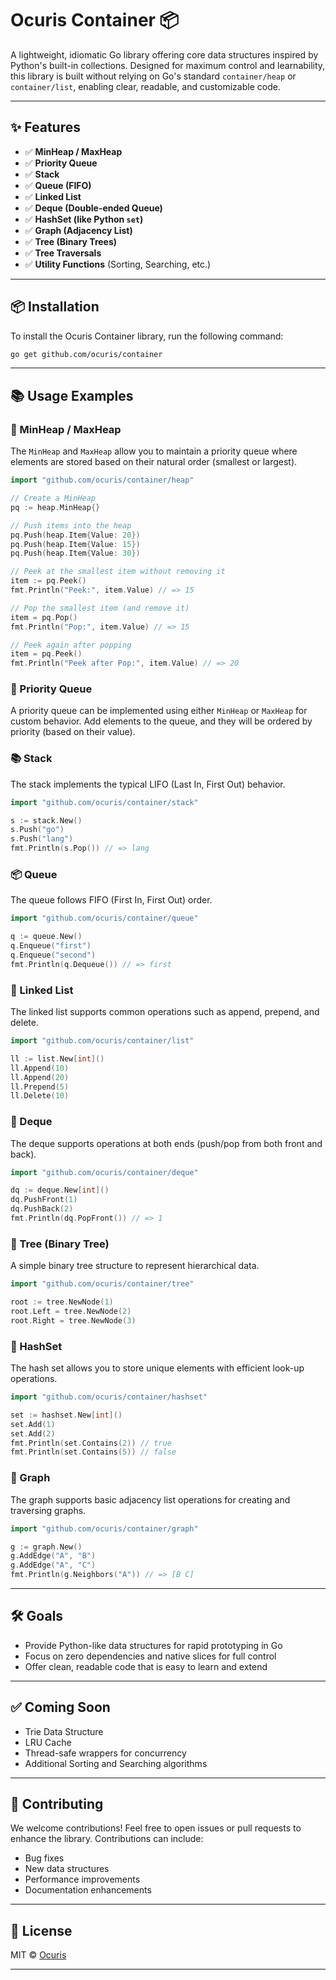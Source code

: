 
# Ocuris Container 📦

A lightweight, idiomatic Go library offering core data structures inspired by Python's built-in collections. Designed for maximum control and learnability, this library is built without relying on Go's standard `container/heap` or `container/list`, enabling clear, readable, and customizable code.

---

## ✨ Features

- ✅ **MinHeap / MaxHeap**
- ✅ **Priority Queue**
- ✅ **Stack**
- ✅ **Queue (FIFO)**
- ✅ **Linked List**
- ✅ **Deque (Double-ended Queue)**
- ✅ **HashSet (like Python `set`)**
- ✅ **Graph (Adjacency List)**
- ✅ **Tree (Binary Trees)**
- ✅ **Tree Traversals**
- ✅ **Utility Functions** (Sorting, Searching, etc.)

---

## 📦 Installation

To install the Ocuris Container library, run the following command:

```bash
go get github.com/ocuris/container
```

---

## 📚 Usage Examples

### 🔺 MinHeap / MaxHeap

The `MinHeap` and `MaxHeap` allow you to maintain a priority queue where elements are stored based on their natural order (smallest or largest).

```go
import "github.com/ocuris/container/heap"

// Create a MinHeap
pq := heap.MinHeap{}

// Push items into the heap
pq.Push(heap.Item{Value: 20})
pq.Push(heap.Item{Value: 15})
pq.Push(heap.Item{Value: 30})

// Peek at the smallest item without removing it
item := pq.Peek()
fmt.Println("Peek:", item.Value) // => 15

// Pop the smallest item (and remove it)
item = pq.Pop()
fmt.Println("Pop:", item.Value) // => 15

// Peek again after popping
item = pq.Peek()
fmt.Println("Peek after Pop:", item.Value) // => 20
```

### 🚦 Priority Queue

A priority queue can be implemented using either `MinHeap` or `MaxHeap` for custom behavior. Add elements to the queue, and they will be ordered by priority (based on their value).

### 📚 Stack

The stack implements the typical LIFO (Last In, First Out) behavior.

```go
import "github.com/ocuris/container/stack"

s := stack.New()
s.Push("go")
s.Push("lang")
fmt.Println(s.Pop()) // => lang
```

### 📦 Queue

The queue follows FIFO (First In, First Out) order.

```go
import "github.com/ocuris/container/queue"

q := queue.New()
q.Enqueue("first")
q.Enqueue("second")
fmt.Println(q.Dequeue()) // => first
```

### 🔁 Linked List

The linked list supports common operations such as append, prepend, and delete.

```go
import "github.com/ocuris/container/list"

ll := list.New[int]()
ll.Append(10)
ll.Append(20)
ll.Prepend(5)
ll.Delete(10)
```

### 🔁 Deque

The deque supports operations at both ends (push/pop from both front and back).

```go
import "github.com/ocuris/container/deque"

dq := deque.New[int]()
dq.PushFront(1)
dq.PushBack(2)
fmt.Println(dq.PopFront()) // => 1
```

### 🌳 Tree (Binary Tree)

A simple binary tree structure to represent hierarchical data.

```go
import "github.com/ocuris/container/tree"

root := tree.NewNode(1)
root.Left = tree.NewNode(2)
root.Right = tree.NewNode(3)
```

### 🧩 HashSet

The hash set allows you to store unique elements with efficient look-up operations.

```go
import "github.com/ocuris/container/hashset"

set := hashset.New[int]()
set.Add(1)
set.Add(2)
fmt.Println(set.Contains(2)) // true
fmt.Println(set.Contains(5)) // false
```

### 🔗 Graph

The graph supports basic adjacency list operations for creating and traversing graphs.

```go
import "github.com/ocuris/container/graph"

g := graph.New()
g.AddEdge("A", "B")
g.AddEdge("A", "C")
fmt.Println(g.Neighbors("A")) // => [B C]
```

---

## 🛠️ Goals

- Provide Python-like data structures for rapid prototyping in Go
- Focus on zero dependencies and native slices for full control
- Offer clean, readable code that is easy to learn and extend

---

## ✅ Coming Soon

- Trie Data Structure
- LRU Cache
- Thread-safe wrappers for concurrency
- Additional Sorting and Searching algorithms

---

## 🤝 Contributing

We welcome contributions! Feel free to open issues or pull requests to enhance the library. Contributions can include:

- Bug fixes
- New data structures
- Performance improvements
- Documentation enhancements

---

## 📄 License

MIT © [Ocuris](https://github.com/ocuris/container/blob/main/LICENSE)

---

